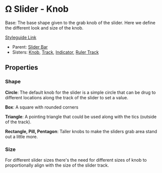 # Ω Slider - Knob

Base: The base shape given to the grab knob of the slider. Here we define the different look and size of the knob.

[Styleguide Link](https://zpl.io/2GjEvWd)

* Parent: [Slider Bar](./)
* Sisters: [Knob](sliderknob.md), [Track](slidertrack.md), [Indicator](sliderindicator.md), [Ruler Track](rulertrack/)

## Properties

### Shape

**Circle**: The default knob for the slider is a simple circle that can be drug to different locations along the track of the slider to set a value.

**Box**: A square with rounded corners

**Triangle**: A pointing triangle that could be used along with the tics (outside of the track).

**Rectangle, Pill, Pentagon**: Taller knobs to make the sliders grab area stand out a little more.

### Size

For different slider sizes there's the need for different sizes of knob to proportionally align with the size of the slider track.
